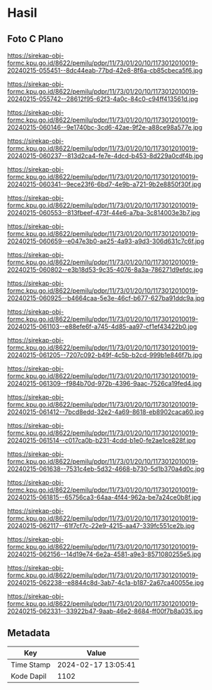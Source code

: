 # Hasil

## Foto C Plano

https://sirekap-obj-formc.kpu.go.id/8622/pemilu/pdpr/11/73/01/20/10/1173012010019-20240215-055451--8dc44eab-77bd-42e8-8f6a-cb85cbeca5f6.jpg

https://sirekap-obj-formc.kpu.go.id/8622/pemilu/pdpr/11/73/01/20/10/1173012010019-20240215-055742--28612f95-62f3-4a0c-84c0-c94ff413561d.jpg

https://sirekap-obj-formc.kpu.go.id/8622/pemilu/pdpr/11/73/01/20/10/1173012010019-20240215-060146--9e1740bc-3cd6-42ae-9f2e-a88ce98a577e.jpg

https://sirekap-obj-formc.kpu.go.id/8622/pemilu/pdpr/11/73/01/20/10/1173012010019-20240215-060237--813d2ca4-fe7e-4dcd-b453-8d229a0cdf4b.jpg

https://sirekap-obj-formc.kpu.go.id/8622/pemilu/pdpr/11/73/01/20/10/1173012010019-20240215-060341--9ece23f6-6bd7-4e9b-a721-9b2e8850f30f.jpg

https://sirekap-obj-formc.kpu.go.id/8622/pemilu/pdpr/11/73/01/20/10/1173012010019-20240215-060553--813fbeef-473f-44e6-a7ba-3c814003e3b7.jpg

https://sirekap-obj-formc.kpu.go.id/8622/pemilu/pdpr/11/73/01/20/10/1173012010019-20240215-060659--e047e3b0-ae25-4a93-a9d3-306d631c7c6f.jpg

https://sirekap-obj-formc.kpu.go.id/8622/pemilu/pdpr/11/73/01/20/10/1173012010019-20240215-060802--e3b18d53-9c35-4076-8a3a-786271d9efdc.jpg

https://sirekap-obj-formc.kpu.go.id/8622/pemilu/pdpr/11/73/01/20/10/1173012010019-20240215-060925--b4664caa-5e3e-46cf-b677-627ba91ddc9a.jpg

https://sirekap-obj-formc.kpu.go.id/8622/pemilu/pdpr/11/73/01/20/10/1173012010019-20240215-061103--e88efe6f-a745-4d85-aa97-cf1ef43422b0.jpg

https://sirekap-obj-formc.kpu.go.id/8622/pemilu/pdpr/11/73/01/20/10/1173012010019-20240215-061205--7207c092-b49f-4c5b-b2cd-999b1e846f7b.jpg

https://sirekap-obj-formc.kpu.go.id/8622/pemilu/pdpr/11/73/01/20/10/1173012010019-20240215-061309--f984b70d-972b-4396-9aac-7526ca19fed4.jpg

https://sirekap-obj-formc.kpu.go.id/8622/pemilu/pdpr/11/73/01/20/10/1173012010019-20240215-061412--7bcd8edd-32e2-4a69-8618-eb8902caca60.jpg

https://sirekap-obj-formc.kpu.go.id/8622/pemilu/pdpr/11/73/01/20/10/1173012010019-20240215-061514--c017ca0b-b231-4cdd-b1e0-fe2ae1ce828f.jpg

https://sirekap-obj-formc.kpu.go.id/8622/pemilu/pdpr/11/73/01/20/10/1173012010019-20240215-061638--7531c4eb-5d32-4668-b730-5d1b370a4d0c.jpg

https://sirekap-obj-formc.kpu.go.id/8622/pemilu/pdpr/11/73/01/20/10/1173012010019-20240215-061815--65756ca3-64aa-4f44-962a-be7a24ce0b8f.jpg

https://sirekap-obj-formc.kpu.go.id/8622/pemilu/pdpr/11/73/01/20/10/1173012010019-20240215-062117--61f7cf7c-22e9-4215-aa47-339fc551ce2b.jpg

https://sirekap-obj-formc.kpu.go.id/8622/pemilu/pdpr/11/73/01/20/10/1173012010019-20240215-062156--14d19e74-6e2a-4581-a9e3-8571080255e5.jpg

https://sirekap-obj-formc.kpu.go.id/8622/pemilu/pdpr/11/73/01/20/10/1173012010019-20240215-062238--e8844c8d-3ab7-4c1a-b187-2a67ca40055e.jpg

https://sirekap-obj-formc.kpu.go.id/8622/pemilu/pdpr/11/73/01/20/10/1173012010019-20240215-062331--33922b47-9aab-46e2-8684-ff00f7b8a035.jpg


## Metadata

| Key        | Value               |
| ---------- | ------------------- |
| Time Stamp | 2024-02-17 13:05:41 |
| Kode Dapil | 1102                |




